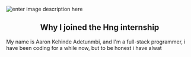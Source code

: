 ![enter image description here](https://images.unsplash.com/photo-1507525428034-b723cf961d3e?ixid=MnwxMjA3fDB8MHxwaG90by1wYWdlfHx8fGVufDB8fHx8&ixlib=rb-1.2.1&auto=format&fit=crop&w=all&h=2000&q=80)

## <center> Why I joined the Hng internship </center>

My name is Aaron Kehinde Adetunmbi, and I'm a full-stack programmer, i have been coding for a while now, but to be honest i have alwat

<!--stackedit_data:
eyJoaXN0b3J5IjpbLTE3MzA1OTMzOThdfQ==
-->